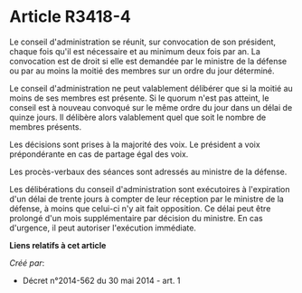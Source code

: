 # Article R3418-4

Le conseil d'administration se réunit, sur convocation de son président, chaque fois qu'il est nécessaire et au minimum deux
fois par an. La convocation est de droit si elle est demandée par le ministre de la défense ou par au moins la moitié des
membres sur un ordre du jour déterminé.

Le conseil d'administration ne peut valablement délibérer que si la moitié au moins de ses membres est présente. Si le quorum
n'est pas atteint, le conseil est à nouveau convoqué sur le même ordre du jour dans un délai de quinze jours. Il délibère
alors valablement quel que soit le nombre de membres présents.

Les décisions sont prises à la majorité des voix. Le président a voix prépondérante en cas de partage égal des voix.

Les procès-verbaux des séances sont adressés au ministre de la défense.

Les délibérations du conseil d'administration sont exécutoires à l'expiration d'un délai de trente jours à compter de leur
réception par le ministre de la défense, à moins que celui-ci n'y ait fait opposition. Ce délai peut être prolongé d'un mois
supplémentaire par décision du ministre. En cas d'urgence, il peut autoriser l'exécution immédiate.

**Liens relatifs à cet article**

_Créé par_:

  - Décret n°2014-562 du 30 mai 2014 - art. 1
